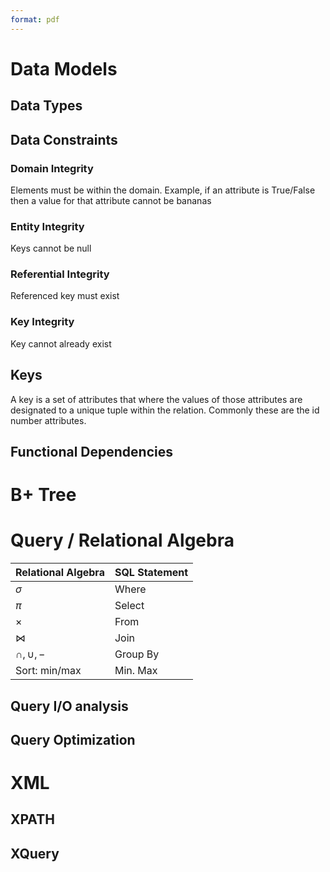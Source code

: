 ```yaml
---
format: pdf
---
```

# Data Models
## Data Types
## Data Constraints
### Domain Integrity
Elements must be within the domain. Example, if an attribute is True/False then a value for that attribute cannot be bananas

### Entity Integrity
Keys cannot be null

### Referential Integrity
Referenced key must exist

### Key Integrity
Key cannot already exist

## Keys
A key is a set of attributes that where the values of those attributes are designated to a unique tuple within the relation. Commonly these are the id number attributes.

## Functional Dependencies

# B+ Tree

# Query / Relational Algebra

| Relational Algebra | SQL Statement |
| ------------------ | ------------- |
| $\sigma$           | Where         |
| $\pi$              | Select        |
| $\times$           | From          |
| $\bowtie$          | Join          |
| $\cap, \cup, -$    | Group By      |
| Sort: min/max      | Min. Max      |

## Query I/O analysis

## Query Optimization

# XML

## XPATH

## XQuery


